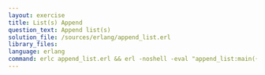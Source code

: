 ```yaml
---
layout: exercise
title: List(s) Append
question_text: Append list(s)
solution_file: /sources/erlang/append_list.erl
library_files:
language: erlang
command: erlc append_list.erl && erl -noshell -eval "append_list:main({})."
---
```

